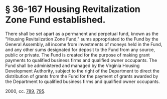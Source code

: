 # § 36-167 Housing Revitalization Zone Fund established.

<p>There shall be set apart as a permanent and perpetual fund, known as the "Housing Revitalization Zone Fund," sums appropriated to the Fund by the General Assembly, all income from investments of moneys held in the Fund, and any other sums designated for deposit to the Fund from any source, public or private. The Fund is created for the purpose of making grant payments to qualified business firms and qualified owner occupants. The Fund shall be administered and managed by the Virginia Housing Development Authority, subject to the right of the Department to direct the distribution of grants from the Fund for the payment of grants awarded by the Department to qualified business firms and qualified owner occupants.</p><p>2000, cc. <a href='http://lis.virginia.gov/cgi-bin/legp604.exe?001+ful+CHAP0789'>789</a>, <a href='http://lis.virginia.gov/cgi-bin/legp604.exe?001+ful+CHAP0795'>795</a>.</p>